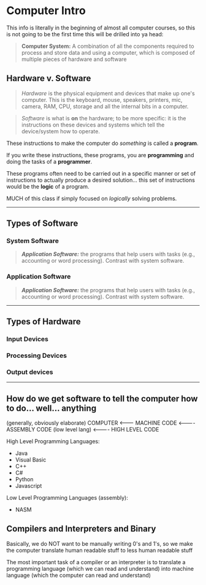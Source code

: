 
# Computer Intro

This info is literally in the beginning of almost all computer courses, so this
is not going to be the first time this will be drilled into ya head:


> **Computer System:** A combination of all the components required to process and store data and using a computer, which is composed of multiple pieces of hardware and software

## Hardware v. Software

> *Hardware* is the physical equipment and devices that make up one's computer. This is the
> keyboard, mouse, speakers, printers, mic, camera, RAM, CPU, storage and all the internal
> bits in a computer.

> *Software* is what is __on__ the hardware; to be more specific: it is the
> instructions on these devices and systems which tell the device/system how to
> operate.


These instructions to make the computer do *something* is called a __program__.

If you write these instructions, these programs, you are __programming__ and doing the tasks of a __programmer__.

These programs often need to be carried out in a specific manner or set
of instructions to actually produce a desired solution...
this set of instructions would be the __logic__ of a program.

MUCH of this class if simply focused on *logically* solving problems.

-------

## Types of Software

### System Software

> **_Application Software:_** the programs that help users with tasks (e.g., accounting or word processing). Contrast with system software.

### Application Software

> **_Application Software:_** the programs that help users with tasks (e.g., accounting or word processing). Contrast with system software.

-------

## Types of Hardware

### Input Devices

### Processing Devices

### Output devices



-------

## How do we get software to tell the computer how to do... well... anything

(generally, obviously elaborate)
COMPUTER <--- MACHINE CODE <---- ASSEMBLY CODE (low level lang) <---- HIGH LEVEL CODE

High Level Programming Languages:
- Java
- Visual Basic
- C++
- C#
- Python
- Javascript


Low Level Programming Languages (assembly):
- NASM



## Compilers and Interpreters and Binary

Basically, we do NOT want to be manually writing 0's and 1's, so
we make the computer translate human readable stuff to less human readable stuff

The most important task of a compiler or an interpreter is to translate a 
programming language (which we can read and understand) into machine language (which
the computer can read and understand)